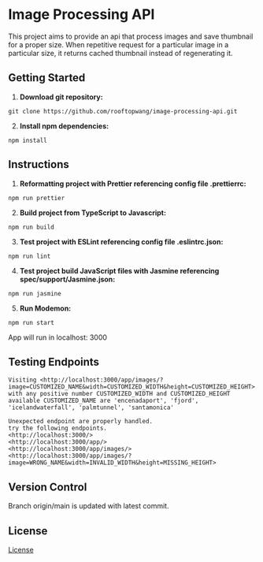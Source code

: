 # Image Processing API

This project aims to provide an api that process images and save thumbnail for a proper size. When repetitive request for a particular image in a particular size, it returns cached thumbnail instead of regenerating it. 

## Getting Started

1. **Download git repository:**
```
git clone https://github.com/rooftopwang/image-processing-api.git
```

2. **Install npm dependencies:**
```
npm install
```

## Instructions
1. **Reformatting project with Prettier referencing config file .prettierrc:**

```
npm run prettier
```

2. **Build project from TypeScript to Javascript:**

```
npm run build
```

3. **Test project with ESLint referencing config file .eslintrc.json:**

```
npm run lint
```

4. **Test project build JavaScript files with Jasmine referencing spec/support/Jasmine.json:**

```
npm run jasmine
```

5. **Run Modemon:**

```
npm run start
```
App will run in localhost: 3000

## Testing Endpoints
```
Visiting <http://localhost:3000/app/images/?image=CUSTOMIZED_NAME&width=CUSTOMIZED_WIDTH&height=CUSTOMIZED_HEIGHT>
with any positive number CUSTOMIZED_WIDTH and CUSTOMIZED_HEIGHT
available CUSTOMIZED_NAME are 'encenadaport', 'fjord', 'icelandwaterfall', 'palmtunnel', 'santamonica'
```

```
Unexpected endpoint are properly handled. 
try the following endpoints. 
<http://localhost:3000/>
<http://localhost:3000/app/>
<http://localhost:3000/app/images/>
<http://localhost:3000/app/images/?image=WRONG_NAME&width=INVALID_WIDTH&height=MISSING_HEIGHT>
```


## Version Control

Branch origin/main is updated with latest commit. 

## License

[License](LICENSE.txt)

